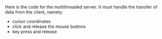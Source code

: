 Here is the code for the multithreaded server.
It must handle the transfer of data from the client, namely:
- cursor coordinates
- click and release the mouse buttons
- key press and release
